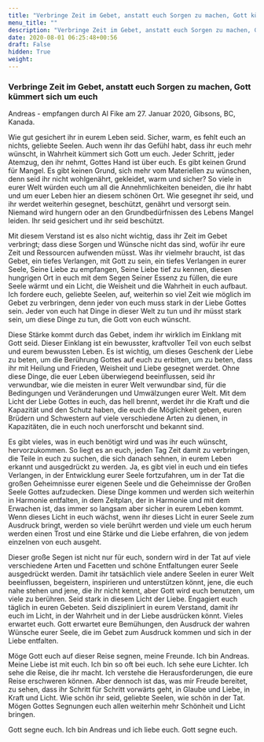 ```yaml
---
title: "Verbringe Zeit im Gebet, anstatt euch Sorgen zu machen, Gott kümmert sich um euch"
menu_title: ""
description: "Verbringe Zeit im Gebet, anstatt euch Sorgen zu machen, Gott kümmert sich um euch"
date: 2020-08-01 06:25:48+00:56
draft: False
hidden: True
weight:
---
```

### Verbringe Zeit im Gebet, anstatt euch Sorgen zu machen, Gott kümmert sich um euch

Andreas - empfangen durch Al Fike am 27. Januar 2020, Gibsons, BC, Kanada.

Wie gut gesichert ihr in eurem Leben seid. Sicher, warm, es fehlt euch an nichts, geliebte Seelen. Auch wenn ihr das Gefühl habt, dass ihr euch mehr wünscht, in Wahrheit kümmert sich Gott um euch. Jeder Schritt, jeder Atemzug, den ihr nehmt, Gottes Hand ist über euch. Es gibt keinen Grund für Mangel. Es gibt keinen Grund, sich mehr vom Materiellen zu wünschen, denn seid ihr nicht wohlgenährt, gekleidet, warm und sicher? So viele in eurer Welt würden euch um all die Annehmlichkeiten beneiden, die ihr habt und um euer Leben hier an diesem schönen Ort. Wie gesegnet ihr seid, und ihr werdet weiterhin gesegnet, beschützt, genährt und versorgt sein. Niemand wird hungern oder an den Grundbedürfnissen des Lebens Mangel leiden. Ihr seid gesichert und ihr seid beschützt.

Mit diesem Verstand ist es also nicht wichtig, dass ihr Zeit im Gebet verbringt; dass diese Sorgen und Wünsche nicht das sind, wofür ihr eure Zeit und Ressourcen aufwenden müsst. Was ihr vielmehr braucht, ist das Gebet, ein tiefes Verlangen, mit Gott zu sein, ein tiefes Verlangen in eurer Seele, Seine Liebe zu empfangen, Seine Liebe tief zu kennen, diesen hungrigen Ort in euch mit dem Segen Seiner Essenz zu füllen, die eure Seele wärmt und ein Licht, die Weisheit und die Wahrheit in euch aufbaut. Ich fordere euch, geliebte Seelen, auf, weiterhin so viel Zeit wie möglich im Gebet zu verbringen, denn jeder von euch muss stark in der Liebe Gottes sein. Jeder von euch hat Dinge in dieser Welt zu tun und ihr müsst stark sein, um diese Dinge zu tun, die Gott von euch wünscht.

Diese Stärke kommt durch das Gebet, indem ihr wirklich im Einklang mit Gott seid. Dieser Einklang ist ein bewusster, kraftvoller Teil von euch selbst und eurem bewussten Leben. Es ist wichtig, um dieses Geschenk der Liebe zu beten, um die Berührung Gottes auf euch zu erbitten, um zu beten, dass ihr mit Heilung und Frieden, Weisheit und Liebe gesegnet werdet. Ohne diese Dinge, die euer Leben überwiegend beeinflussen, seid ihr verwundbar, wie die meisten in eurer Welt verwundbar sind, für die Bedingungen und Veränderungen und Umwälzungen eurer Welt. Mit dem Licht der Liebe Gottes in euch, das hell brennt, werdet ihr die Kraft und die Kapazität und den Schutz haben, die euch die Möglichkeit geben, euren Brüdern und Schwestern auf viele verschiedene Arten zu dienen, in Kapazitäten, die in euch noch unerforscht und bekannt sind.

Es gibt vieles, was in euch benötigt wird und was ihr euch wünscht, hervorzukommen. So liegt es an euch, jeden Tag Zeit damit zu verbringen, die Teile in euch zu suchen, die sich danach sehnen, in eurem Leben erkannt und ausgedrückt zu werden. Ja, es gibt viel in euch und ein tiefes Verlangen, in der Entwicklung eurer Seele fortzufahren, um in der Tat die großen Geheimnisse eurer eigenen Seele und die Geheimnisse der Großen Seele Gottes aufzudecken. Diese Dinge kommen und werden sich weiterhin in Harmonie entfalten, in dem Zeitplan, der in Harmonie und mit dem Erwachen ist, das immer so langsam aber sicher in eurem Leben kommt. Wenn dieses Licht in euch wächst, wenn ihr dieses Licht in eurer Seele zum Ausdruck bringt, werden so viele berührt werden und viele um euch herum werden einen Trost und eine Stärke und die Liebe erfahren, die von jedem einzelnen von euch ausgeht.

Dieser große Segen ist nicht nur für euch, sondern wird in der Tat auf viele verschiedene Arten und Facetten und schöne Entfaltungen eurer Seele ausgedrückt werden. Damit ihr tatsächlich viele andere Seelen in eurer Welt beeinflussen, begeistern, inspirieren und unterstützen könnt, jene, die euch nahe stehen und jene, die ihr nicht kennt, aber Gott wird euch benutzen, um viele zu berühren. Seid stark in diesem Licht der Liebe. Engagiert euch täglich in euren Gebeten. Seid diszipliniert in eurem Verstand, damit ihr euch im Licht, in der Wahrheit und in der Liebe ausdrücken könnt. Vieles erwartet euch. Gott erwartet eure Bemühungen, den Ausdruck der wahren Wünsche eurer Seele, die im Gebet zum Ausdruck kommen und sich in der Liebe entfalten.

Möge Gott euch auf dieser Reise segnen, meine Freunde. Ich bin Andreas. Meine Liebe ist mit euch. Ich bin so oft bei euch. Ich sehe eure Lichter. Ich sehe die Reise, die ihr macht. Ich verstehe die Herausforderungen, die eure Reise erschweren können. Aber dennoch ist das, was mir Freude bereitet, zu sehen, dass ihr Schritt für Schritt vorwärts geht, in Glaube und Liebe, in Kraft und Licht. Wie schön ihr seid, geliebte Seelen, wie schön in der Tat. Mögen Gottes Segnungen euch allen weiterhin mehr Schönheit und Licht bringen.

Gott segne euch. Ich bin Andreas und ich liebe euch. Gott segne euch.

